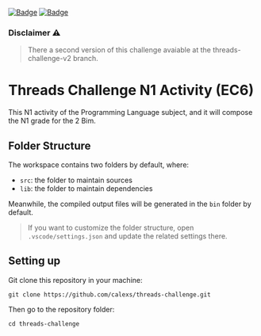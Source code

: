 [![Badge](https://img.shields.io/badge/jdk-v11.0.11-yellowgreen)](https://www.oracle.com/java/technologies/javase/jdk11-archive-downloads.html) [![Badge](https://img.shields.io/badge/java-v1.8.0__301-red)](https://blogs.oracle.com/ebstech/post/jre-180-301-certified-with-ebs-releases-122-and-121)

### Disclaimer ⚠️
> There a second version of this challenge avaiable at the threads-challenge-v2 branch.

# Threads Challenge N1 Activity (EC6)
This N1 activity of the Programming Language subject, and it will compose the N1 grade for the 2 Bim.

## Folder Structure

The workspace contains two folders by default, where:

- `src`: the folder to maintain sources
- `lib`: the folder to maintain dependencies

Meanwhile, the compiled output files will be generated in the `bin` folder by default.

> If you want to customize the folder structure, open `.vscode/settings.json` and update the related settings there.

## Setting up

Git clone this repository in your machine:

```console
git clone https://github.com/calexs/threads-challenge.git    
```
Then go to the repository folder:

```console
cd threads-challenge
```
